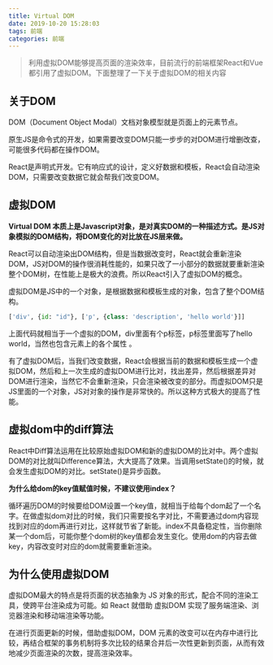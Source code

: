 ```yaml
---
title: Virtual DOM
date: 2019-10-20 15:28:03
tags: 前端
categories: 前端
---
```


> 利用虚拟DOM能够提高页面的渲染效率，目前流行的前端框架React和Vue都引用了虚拟DOM。下面整理了一下关于虚拟DOM的相关内容

## 关于DOM

DOM（Document Object Modal）文档对象模型就是页面上的元素节点。

原生JS是命令式的开发，如果需要改变DOM只能一步步的对DOM进行增删改查，可能很多代码都在操作DOM。

React是声明式开发。它有响应式的设计，定义好数据和模板，React会自动渲染DOM，只需要改变数据它就会帮我们改变DOM。

## 虚拟DOM

**Virtual DOM 本质上是Javascript对象，是对真实DOM的一种描述方式。是JS对象模拟的DOM结构，将DOM变化的对比放在JS层来做。**

React可以自动渲染出DOM结构，但是当数据改变时，React就会重新渲染DOM，JS对DOM的操作很消耗性能的，如果只改了一小部分的数据就要重新渲染整个DOM树，在性能上是极大的浪费。所以React引入了虚拟DOM的概念。

虚拟DOM是JS中的一个对象，是根据数据和模板生成的对象，包含了整个DOM结构。

```python
['div', {id: "id"}, ['p', {class: 'description', 'hello world'}]]
```

上面代码就相当于一个虚拟的DOM，div里面有个p标签，p标签里面写了hello world，当然也包含元素上的各个属性 。

有了虚拟DOM后，当我们改变数据，React会根据当前的数据和模板生成一个虚拟DOM，然后和上一次生成的虚拟DOM进行比对，找出差异，然后根据差异对DOM进行渲染，当然它不会重新渲染，只会渲染被改变的部分。而虚拟DOM只是JS里面的一个对象，JS对对象的操作是非常快的。所以这种方式极大的提高了性能。 

## 虚拟dom中的diff算法

React中Diff算法运用在比较原始虚拟DOM和新的虚拟DOM的比对中。两个虚拟DOM的对比就叫Difference算法，大大提高了效果。当调用setState()的时候，就会发生虚拟DOM的对比。setState()是异步函数。

**为什么给dom的key值赋值时候，不建议使用index？**

循环遍历DOM的时候要给DOM设置一个key值，就相当于给每个dom起了一个名字。在做虚拟dom对比的时候，我们只需要按名字对比，不需要通过dom内容现找到对应的dom再进行对比，这样就节省了新能。index不具备稳定性，当你删除某一个dom后，可能你整个dom树的key值都会发生变化。使用dom的内容去做key，内容改变时对应的dom就需要重新渲染。

## 为什么使用虚拟DOM

 虚拟DOM最大的特点是将页面的状态抽象为 JS 对象的形式，配合不同的渲染工具，使跨平台渲染成为可能。如 React 就借助 虚拟DOM 实现了服务端渲染、浏览器渲染和移动端渲染等功能。 

在进行页面更新的时候，借助虚拟DOM，DOM 元素的改变可以在内存中进行比较，再结合框架的事务机制将多次比较的结果合并后一次性更新到页面，从而有效地减少页面渲染的次数，提高渲染效率。